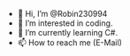 - 👋 Hi, I’m @Robin230994
- 👀 I’m interested in coding.
- 🌱 I’m currently learning C#.
- 📫 How to reach me (E-Mail)

<!---
Robin230994/Robin230994 is a ✨ special ✨ repository because its `README.md` (this file) appears on your GitHub profile.
You can click the Preview link to take a look at your changes.
--->
